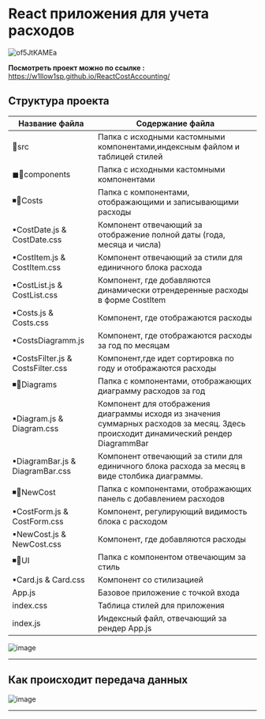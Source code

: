 # React приложения для учета расходов

![of5JtKAMEa](https://user-images.githubusercontent.com/98582981/201110124-b09a1894-f713-4b88-bf5f-5d729a3b3217.gif)

**Посмотреть проект можно по ссылке :** https://w1llow1sp.github.io/ReactCostAccounting/

## Структура проекта

 Название файла      | Содержание файла
---------------------|----------------------
📁src    | Папка с исходными кастомными компонентами,индексным файлом и таблицей стилей
◼📁components  | Папка с исходными кастомными компонентами
  ◾📁Costs       | Папка с компонентами, отображающими и записывающими расходы
  ▪CostDate.js & CostDate.css  | Компонент отвечающий за отображение полной даты (года, месяца и числа)
  ▪CostItem.js & CostItem.css  | Компонент отвечающий за стили для единичного блока расхода
  ▪CostList.js & CostList.css  | Компонент, где добавляются динамически отрендеренные  расходы в форме CostItem
  ▪Costs.js & Costs.css  | Компонент, где отображаются расходы
  ▪CostsDiagramm.js  | Компонент, где отображаются расходы за год по месяцам
  ▪CostsFilter.js  & CostsFilter.css  | Компонент,где идет сортировка по году и отображаются расходы
  ◾📁Diagrams | Папка с компонентами, отображающих диаграмму расходов за год
  ▪Diagram.js & Diagram.css  | Компонент для отображения диаграммы исходя из значения суммарных расходов за месяц. Здесь происходит динамический рендер DiagrammBar
  ▪DiagramBar.js & DiagramBar.css  | Компонент отвечающий за стили для единичного блока расхода за месяц в виде столбика диаграммы.
  ◾📁NewCost		| Папка с компонентами, отображающих панель с добавлением расходов
  ▪CostForm.js & CostForm.css  | Компонент, регулирующий видимость блока с расходом
  ▪NewCost.js & NewCost.css  | Компонент, где добавляются расходы
  ◾📁UI	 | Папка с компонентом отвечающим за стиль
  ▪Card.js & Card.css  | Компонент со стилизацией
App.js	 | Базовое приложение с точкой входа
index.css	 | Таблица стилей для приложения
index.js | Индексный файл, отвечающий за рендер App.js



![image](https://user-images.githubusercontent.com/98582981/203491005-16186d8c-bfc6-4810-a3f3-9117b659eaf0.png)

------------
## Как происходит передача данных 

![image](https://user-images.githubusercontent.com/98582981/203498476-36128429-a952-4cf9-9aa1-2f98cea26cdd.png)

------------
